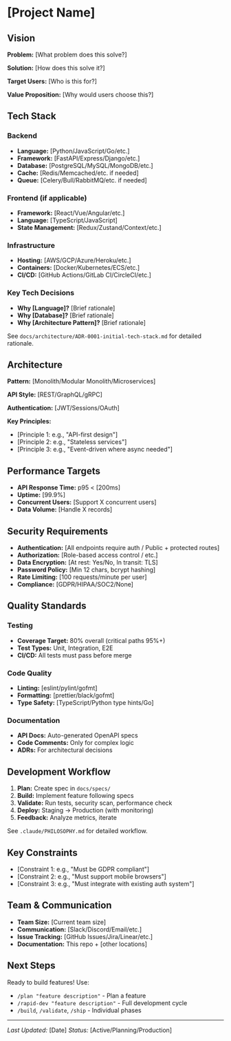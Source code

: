 # [Project Name]

## Vision

**Problem:** [What problem does this solve?]

**Solution:** [How does this solve it?]

**Target Users:** [Who is this for?]

**Value Proposition:** [Why would users choose this?]

## Tech Stack

### Backend
- **Language:** [Python/JavaScript/Go/etc.]
- **Framework:** [FastAPI/Express/Django/etc.]
- **Database:** [PostgreSQL/MySQL/MongoDB/etc.]
- **Cache:** [Redis/Memcached/etc. if needed]
- **Queue:** [Celery/Bull/RabbitMQ/etc. if needed]

### Frontend (if applicable)
- **Framework:** [React/Vue/Angular/etc.]
- **Language:** [TypeScript/JavaScript]
- **State Management:** [Redux/Zustand/Context/etc.]

### Infrastructure
- **Hosting:** [AWS/GCP/Azure/Heroku/etc.]
- **Containers:** [Docker/Kubernetes/ECS/etc.]
- **CI/CD:** [GitHub Actions/GitLab CI/CircleCI/etc.]

### Key Tech Decisions
- **Why [Language]?** [Brief rationale]
- **Why [Database]?** [Brief rationale]
- **Why [Architecture Pattern]?** [Brief rationale]

See `docs/architecture/ADR-0001-initial-tech-stack.md` for detailed rationale.

## Architecture

**Pattern:** [Monolith/Modular Monolith/Microservices]

**API Style:** [REST/GraphQL/gRPC]

**Authentication:** [JWT/Sessions/OAuth]

**Key Principles:**
- [Principle 1: e.g., "API-first design"]
- [Principle 2: e.g., "Stateless services"]
- [Principle 3: e.g., "Event-driven where async needed"]

## Performance Targets

- **API Response Time:** p95 < [200ms]
- **Uptime:** [99.9%]
- **Concurrent Users:** [Support X concurrent users]
- **Data Volume:** [Handle X records]

## Security Requirements

- **Authentication:** [All endpoints require auth / Public + protected routes]
- **Authorization:** [Role-based access control / etc.]
- **Data Encryption:** [At rest: Yes/No, In transit: TLS]
- **Password Policy:** [Min 12 chars, bcrypt hashing]
- **Rate Limiting:** [100 requests/minute per user]
- **Compliance:** [GDPR/HIPAA/SOC2/None]

## Quality Standards

### Testing
- **Coverage Target:** 80% overall (critical paths 95%+)
- **Test Types:** Unit, Integration, E2E
- **CI/CD:** All tests must pass before merge

### Code Quality
- **Linting:** [eslint/pylint/gofmt]
- **Formatting:** [prettier/black/gofmt]
- **Type Safety:** [TypeScript/Python type hints/Go]

### Documentation
- **API Docs:** Auto-generated OpenAPI specs
- **Code Comments:** Only for complex logic
- **ADRs:** For architectural decisions

## Development Workflow

1. **Plan:** Create spec in `docs/specs/`
2. **Build:** Implement feature following specs
3. **Validate:** Run tests, security scan, performance check
4. **Deploy:** Staging → Production (with monitoring)
5. **Feedback:** Analyze metrics, iterate

See `.claude/PHILOSOPHY.md` for detailed workflow.

## Key Constraints

- [Constraint 1: e.g., "Must be GDPR compliant"]
- [Constraint 2: e.g., "Must support mobile browsers"]
- [Constraint 3: e.g., "Must integrate with existing auth system"]

## Team & Communication

- **Team Size:** [Current team size]
- **Communication:** [Slack/Discord/Email/etc.]
- **Issue Tracking:** [GitHub Issues/Jira/Linear/etc.]
- **Documentation:** This repo + [other locations]

## Next Steps

Ready to build features! Use:
- `/plan "feature description"` - Plan a feature
- `/rapid-dev "feature description"` - Full development cycle
- `/build`, `/validate`, `/ship` - Individual phases

---

*Last Updated:* [Date]
*Status:* [Active/Planning/Production]
